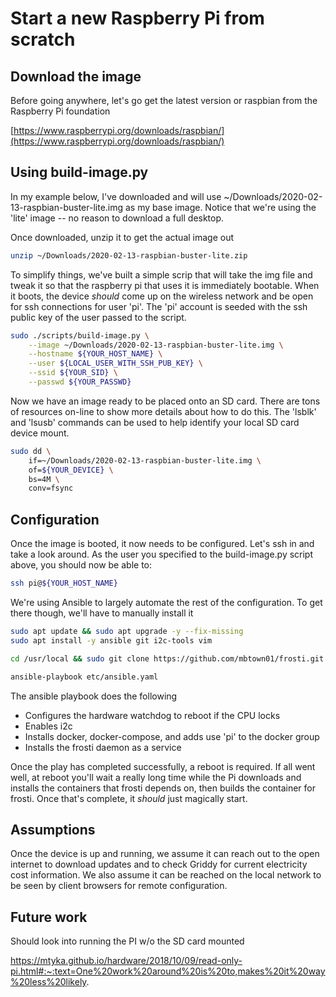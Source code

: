 # Start a new Raspberry Pi from scratch

## Download the image

Before going anywhere, let's go get the latest version or raspbian from
the Raspberry Pi foundation

[https://www.raspberrypi.org/downloads/raspbian/](https://www.raspberrypi.org/downloads/raspbian/)

## Using build-image.py

In my example below, I've downloaded and will use
~/Downloads/2020-02-13-raspbian-buster-lite.img as my base image.  Notice that
we're using the 'lite' image -- no reason to download a full desktop.

Once downloaded, unzip it to get the actual image out

```bash
unzip ~/Downloads/2020-02-13-raspbian-buster-lite.zip
```

To simplify things, we've built a simple scrip that will take the img file
and tweak it so that the raspberry pi that uses it is immediately bootable.
When it boots, the device *should* come up on the wireless network and be
open for ssh connections for user 'pi'.  The 'pi' account is seeded with the
ssh public key of the user passed to the script.

```bash
sudo ./scripts/build-image.py \
    --image ~/Downloads/2020-02-13-raspbian-buster-lite.img \
    --hostname ${YOUR_HOST_NAME} \
    --user ${LOCAL_USER_WITH_SSH_PUB_KEY} \
    --ssid ${YOUR_SID} \
    --passwd ${YOUR_PASSWD}
```

Now we have an image ready to be placed onto an SD card.  There are tons of
resources on-line to show more details about how to do this.  The 'lsblk' and
'lsusb' commands can be used to help identify your local SD card device mount.

```bash
sudo dd \
    if=~/Downloads/2020-02-13-raspbian-buster-lite.img \
    of=${YOUR_DEVICE} \
    bs=4M \
    conv=fsync
```

## Configuration

Once the image is booted, it now needs to be configured.  Let's ssh in and
take a look around.  As the user you specified to the build-image.py script
above, you should now be able to:

```bash
ssh pi@${YOUR_HOST_NAME}
```

We're using Ansible to largely automate the rest of the configuration.  To
get there though, we'll have to manually install it

```bash
sudo apt update && sudo apt upgrade -y --fix-missing
sudo apt install -y ansible git i2c-tools vim
```

```bash
cd /usr/local && sudo git clone https://github.com/mbtown01/frosti.git
```

```bash
ansible-playbook etc/ansible.yaml
```

The ansible playbook does the following

* Configures the hardware watchdog to reboot if the CPU locks
* Enables i2c
* Installs docker, docker-compose, and adds use 'pi' to the docker group
* Installs the frosti daemon as a service

Once the play has completed successfully, a reboot is required.  If all went
well, at reboot you'll wait a really long time while the Pi downloads and
installs the containers that frosti depends on, then builds the container for
frosti.  Once that's complete, it *should* just magically start.

## Assumptions

Once the device is up and running, we assume it can reach out to the open
internet to download updates and to check Griddy for current electricity
cost information.  We also assume it can be reached on the local network
to be seen by client browsers for remote configuration.

## Future work

Should look into running the PI w/o the SD card mounted

https://mtyka.github.io/hardware/2018/10/09/read-only-pi.html#:~:text=One%20work%20around%20is%20to,makes%20it%20way%20less%20likely.